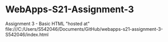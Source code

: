 # WebApps-S21-Assignment-3
Assignment 3 - Basic HTML
"hosted at" file:///C:/Users/S542046/Documents/GitHub/webapps-s21-assignment-3-S542046/index.html

